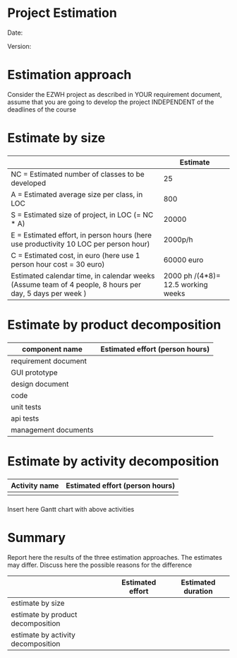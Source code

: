 # Project Estimation  
Date:

Version:


# Estimation approach
Consider the EZWH  project as described in YOUR requirement document, assume that you are going to develop the project INDEPENDENT of the deadlines of the course
# Estimate by size
### 
|             | Estimate                        |             
| ----------- | ------------------------------- |  
| NC =  Estimated number of classes to be developed  | 25                                 |             
|  A = Estimated average size per class, in LOC       |          800                  | 
| S = Estimated size of project, in LOC (= NC * A) | 20000 | 
| E = Estimated effort, in person hours (here use productivity 10 LOC per person hour)  |                      2000p/h                |   
| C = Estimated cost, in euro (here use 1 person hour cost = 30 euro) |  60000 euro | 
| Estimated calendar time, in calendar weeks (Assume team of 4 people, 8 hours per day, 5 days per week ) |         2000 ph /(4*8)= 12.5 working weeks            |               

# Estimate by product decomposition
### 
|         component name    | Estimated effort (person hours)   |             
| ----------- | ------------------------------- | 
|requirement document    | |
| GUI prototype ||
|design document ||
|code ||
| unit tests ||
| api tests ||
| management documents  ||



# Estimate by activity decomposition
### 
|         Activity name    | Estimated effort (person hours)   |             
| ----------- | ------------------------------- | 
| | |
###
Insert here Gantt chart with above activities

# Summary

Report here the results of the three estimation approaches. The  estimates may differ. Discuss here the possible reasons for the difference

|             | Estimated effort                        |   Estimated duration |          
| ----------- | ------------------------------- | ---------------|
| estimate by size ||
| estimate by product decomposition ||
| estimate by activity decomposition ||




